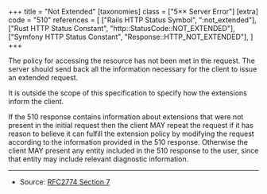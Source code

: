+++
title = "Not Extended"
[taxonomies]
class = ["5&times;&times; Server Error"]
[extra]
code = "510"
references = [
    ["Rails HTTP Status Symbol", ":not_extended"],
    ["Rust HTTP Status Constant", "http::StatusCode::NOT_EXTENDED"],
    ["Symfony HTTP Status Constant", "Response::HTTP_NOT_EXTENDED"],
]
+++

The policy for accessing the resource has not been met in the request. The server should send back all the information necessary for the client to issue an extended request.

It is outside the scope of this specification to specify how the extensions inform the client.

If the 510 response contains information about extensions that were not present in the initial request then the client MAY repeat the request if it has reason to believe it can fulfill the extension policy by modifying the request according to the information provided in the 510 response. Otherwise the client MAY present any entity included in the 510 response to the user, since that entity may include relevant diagnostic information.

---

* Source: [RFC2774 Section 7][1]

[1]: <http://tools.ietf.org/html/rfc2774#section-7>
